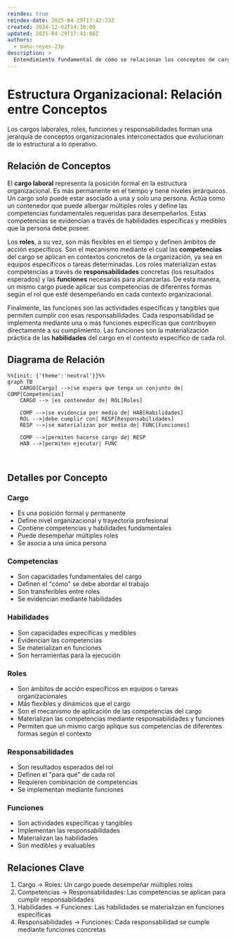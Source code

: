 ```yaml
---
reindex: true
reindex-date: 2025-04-29T17:42:23Z
created: 2024-12-02T14:30:00
updated: 2025-04-29T17:43:00Z
authors:
  - manu-reyes-23p
description: >
  Entendimiento fundamental de cómo se relacionan los conceptos de cargos, roles, responsabilidades y funciones en la estructura organizacional moderna.
---
```


# Estructura Organizacional: Relación entre Conceptos

Los cargos laborales, roles, funciones y responsabilidades forman una jerarquía de conceptos organizacionales interconectados que evolucionan de lo estructural a lo operativo.

## Relación de Conceptos

El **cargo laboral** representa la posición formal en la estructura organizacional. Es más permanente en el tiempo y tiene niveles jerárquicos. Un cargo solo puede estar asociado a una y solo una persona. Actúa como un contenedor que puede albergar múltiples roles y define las competencias fundamentales requeridas para desempeñarlos. Estas competencias se evidencian a través de habilidades específicas y medibles que la persona debe poseer.

Los **roles**, a su vez, son más flexibles en el tiempo y definen ámbitos de acción específicos. Son el mecanismo mediante el cual las **competencias** del cargo se aplican en contextos concretos de la organización, ya sea en equipos específicos o tareas determinadas. Los roles materializan estas competencias a través de **responsabilidades** concretas (los resultados esperados) y las **funciones** necesarias para alcanzarlas. De esta manera, un mismo cargo puede aplicar sus competencias de diferentes formas según el rol que esté desempeñando en cada contexto organizacional.

Finalmente, las funciones son las actividades específicas y tangibles que permiten cumplir con esas responsabilidades. Cada responsabilidad se implementa mediante una o más funciones específicas que contribuyen directamente a su cumplimiento. Las funciones son la materialización práctica de las **habilidades** del cargo en el contexto específico de cada rol.

## Diagrama de Relación

```mermaid
%%{init: {'theme':'neutral'}}%%
graph TB
    CARGO[Cargo] -->|se espera que tenga un conjunto de| COMP[Competencias]
    CARGO --> |es contenedor de| ROL[Roles]
    
    COMP -->|se evidencia por medio de| HAB[Habilidades]
    ROL -->|debe cumplir con| RESP[Responsabilidades]
    RESP -->|se materializan por medio de| FUNC[Funciones]
    
    COMP -->|permiten hacerse cargo de| RESP
    HAB -->|permiten ejecutar| FUNC

    
```

## Detalles por Concepto

### Cargo

- Es una posición formal y permanente
- Define nivel organizacional y trayectoria profesional
- Contiene competencias y habilidades fundamentales
- Puede desempeñar múltiples roles
- Se asocia a una única persona

### Competencias

- Son capacidades fundamentales del cargo
- Definen el "cómo" se debe abordar el trabajo
- Son transferibles entre roles
- Se evidencian mediante habilidades

### Habilidades

- Son capacidades específicas y medibles
- Evidencian las competencias
- Se materializan en funciones
- Son herramientas para la ejecución

### Roles

- Son ámbitos de acción específicos en equipos o tareas organizacionales
- Más flexibles y dinámicos que el cargo
- Son el mecanismo de aplicación de las competencias del cargo
- Materializan las competencias mediante responsabilidades y funciones
- Permiten que un mismo cargo aplique sus competencias de diferentes formas según el contexto

### Responsabilidades

- Son resultados esperados del rol
- Definen el "para qué" de cada rol
- Requieren combinación de competencias
- Se implementan mediante funciones

### Funciones

- Son actividades específicas y tangibles
- Implementan las responsabilidades
- Materializan las habilidades
- Son medibles y evaluables

## Relaciones Clave

1. Cargo → Roles: Un cargo puede desempeñar múltiples roles
2. Competencias → Responsabilidades: Las competencias se aplican para cumplir responsabilidades
3. Habilidades → Funciones: Las habilidades se materializan en funciones específicas
4. Responsabilidades → Funciones: Cada responsabilidad se cumple mediante funciones concretas
